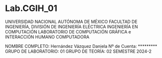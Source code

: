 # Lab.CGIH_01

UNIVERSIDAD NACIONAL AUTÓNOMA DE MÉXICO
FACULTAD DE INGENIERÍA, DIVISIÓN DE INGENIERÍA ELÉCTRICA
INGENIERÍA EN COMPUTACIÓN
LABORATORIO DE COMPUTACIÓN GRÁFICA e INTERACCIÓN HUMANO COMPUTADORA

NOMBRE COMPLETO: Hernández Vázquez Daniela
Nº de Cuenta: *********
GRUPO DE LABORATORIO: 01
GRUPO DE TEORÍA: 02
SEMESTRE 2024-2

